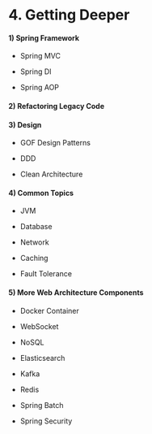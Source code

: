 # 4. Getting Deeper

#### 1) Spring Framework

- Spring MVC

- Spring DI

- Spring AOP

#### 2) Refactoring Legacy Code

#### 3) Design

- GOF Design Patterns

- DDD

- Clean Architecture

#### 4) Common Topics

- JVM

- Database

- Network

- Caching

- Fault Tolerance

#### 5) More Web Architecture Components

- Docker Container

- WebSocket

- NoSQL

- Elasticsearch

- Kafka

- Redis

- Spring Batch

- Spring Security
